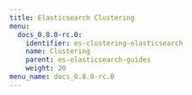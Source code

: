 ```yaml
---
title: Elasticsearch Clustering
menu:
  docs_0.8.0-rc.0:
    identifier: es-clustering-elasticsearch
    name: Clustering
    parent: es-elasticsearch-guides
    weight: 20
menu_name: docs_0.8.0-rc.0
---
```

